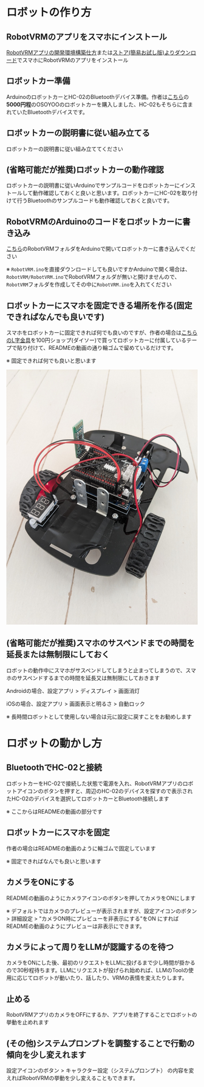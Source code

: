 # ロボットの作り方

## RobotVRMのアプリをスマホにインストール

[RobotVRMアプリの開発環境構築仕方](./development.md)または[ストア(簡易お試し版)よりダウンロード](../README.md#簡易お試し用iosandroid)でスマホにRobotVRMのアプリをインストール

## ロボットカー準備

ArduinoのロボットカーとHC-02のBluetoothデバイス準備。作者は[こちら](https://osoyoo.com/ja/2020/05/22/osoyoo-model-3-v2-0-robot-learning-kit/)の**5000円程**のOSOYOOのロボットカーを購入しました、HC-02もそちらに含まれていたBluetoothデバイスです。

## ロボットカーの説明書に従い組み立てる

ロボットカーの説明書に従い組み立ててください

## (省略可能だが推奨)ロボットカーの動作確認

ロボットカーの説明書に従いArduinoでサンプルコードをロボットカーにインストールして動作確認しておくと良いと思います。ロボットカーにHC-02を取り付けて行うBluetoothのサンプルコードも動作確認しておくと良いです。

## RobotVRMのArduinoのコードをロボットカーに書き込み

[こちら](../Arduino)のRobotVRMフォルダをArduinoで開いてロボットカーに書き込んでください

※ `RobotVRM.ino`を直接ダウンロードしても良いですかArduinoで開く場合は、`RobotVRM/RobotVRM.ino`でRobotVRMフォルダが無いと開けませんので、`RobotVRM`フォルダを作成してその中に`RobotVRM.ino`を入れてください

## ロボットカーにスマホを固定できる場所を作る(固定できればなんでも良いです)

スマホをロボットカーに固定できれば何でも良いのですが、作者の場合は[こちらのL字金具](https://watts-online.jp/products/17539?srsltid=AfmBOorxREF7DXRADdJxEtMRO_0XfOGa0fC-jbt4V3DFVtg1LPHPnbcg)を100円ショップ(ダイソー)で買ってロボットカーに付属しているテープで貼り付けて、READMEの動画の通り輪ゴムで留めているだけです。

※ 固定できれば何でも良いと思います

![L字金具をテープで付けたロボットカー](./robot_car_with_smartphone_fixture.jpg)

## (省略可能だが推奨)スマホのサスペンドまでの時間を延長または無制限にしておく

ロボットの動作中にスマホがサスペンドしてしまうと止まってしまうので、スマホのサスペンドするまでの時間を延長又は無制限にしておきます

Androidの場合、設定アプリ > ディスプレイ > 画面消灯

iOSの場合、設定アプリ > 画面表示と明るさ > 自動ロック

※ 長時間ロボットとして使用しない場合は元に設定に戻すことをお勧めします

# ロボットの動かし方

## BluetoothでHC-02と接続

ロボットカーをHC-02で接続した状態で電源を入れ、RobotVRMアプリのロボットアイコンのボタンを押すと、周辺のHC-02のデバイスを探すので表示されたHC-02のデバイスを選択してロボットカーとBluetooth接続します

※ ここからはREADMEの動画の部分です

## ロボットカーにスマホを固定

作者の場合はREADMEの動画のように輪ゴムで固定しています

※ 固定できればなんでも良いと思います

## カメラをONにする

READMEの動画のようにカメラアイコンのボタンを押してカメラをONにします

※ デフォルトではカメラのプレビューが表示されますが、設定アイコンのボタン > 詳細設定 > "カメラON時にプレビューを非表示にする"をON にすればREADMEの動画のようにプレビューは非表示にできます。

## カメラによって周りをLLMが認識するのを待つ

カメラをONにした後、最初のリクエストをLLMに投げるまで少し時間が掛かるので30秒程待ちます。LLMにリクエストが投げられ始めれば、LLMのToolの使用に応じてロボットが動いたり、話したり、VRMの表情を変えたりします。

## 止める

RobotVRMアプリのカメラをOFFにするか、アプリを終了することでロボットの挙動を止めれます

## (その他)システムプロンプトを調整することで行動の傾向を少し変えれます

設定アイコンのボタン > キャラクター設定（システムプロンプト） の内容を変えればRobotVRMの挙動を少し変えることもできます。

